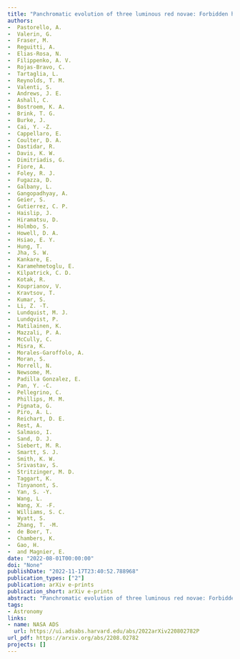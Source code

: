 ```yaml
---
title: "Panchromatic evolution of three luminous red novae: Forbidden hugs in pandemic times -- IV"
authors:
-  Pastorello, A.
-  Valerin, G.
-  Fraser, M.
-  Reguitti, A.
-  Elias-Rosa, N.
-  Filippenko, A. V.
-  Rojas-Bravo, C.
-  Tartaglia, L.
-  Reynolds, T. M.
-  Valenti, S.
-  Andrews, J. E.
-  Ashall, C.
-  Bostroem, K. A.
-  Brink, T. G.
-  Burke, J.
-  Cai, Y. -Z.
-  Cappellaro, E.
-  Coulter, D. A.
-  Dastidar, R.
-  Davis, K. W.
-  Dimitriadis, G.
-  Fiore, A.
-  Foley, R. J.
-  Fugazza, D.
-  Galbany, L.
-  Gangopadhyay, A.
-  Geier, S.
-  Gutierrez, C. P.
-  Haislip, J.
-  Hiramatsu, D.
-  Holmbo, S.
-  Howell, D. A.
-  Hsiao, E. Y.
-  Hung, T.
-  Jha, S. W.
-  Kankare, E.
-  Karamehmetoglu, E.
-  Kilpatrick, C. D.
-  Kotak, R.
-  Kouprianov, V.
-  Kravtsov, T.
-  Kumar, S.
-  Li, Z. -T.
-  Lundquist, M. J.
-  Lundqvist, P.
-  Matilainen, K.
-  Mazzali, P. A.
-  McCully, C.
-  Misra, K.
-  Morales-Garoffolo, A.
-  Moran, S.
-  Morrell, N.
-  Newsome, M.
-  Padilla Gonzalez, E.
-  Pan, Y. -C.
-  Pellegrino, C.
-  Phillips, M. M.
-  Pignata, G.
-  Piro, A. L.
-  Reichart, D. E.
-  Rest, A.
-  Salmaso, I.
-  Sand, D. J.
-  Siebert, M. R.
-  Smartt, S. J.
-  Smith, K. W.
-  Srivastav, S.
-  Stritzinger, M. D.
-  Taggart, K.
-  Tinyanont, S.
-  Yan, S. -Y.
-  Wang, L.
-  Wang, X. -F.
-  Williams, S. C.
-  Wyatt, S.
-  Zhang, T. -M.
-  de Boer, T.
-  Chambers, K.
-  Gao, H.
-  and Magnier, E.
date: "2022-08-01T00:00:00"
doi: "None"
publishDate: "2022-11-17T23:40:52.788968"
publication_types: ["2"]
publication: arXiv e-prints
publication_short: arXiv e-prints
abstract: "Panchromatic evolution of three luminous red novae: Forbidden hugs in pandemic times -- IV"
tags:
- Astronomy
links:
- name: NASA ADS
  url: https://ui.adsabs.harvard.edu/abs/2022arXiv220802782P
url_pdf: https://arxiv.org/abs/2208.02782
projects: []
---
```

